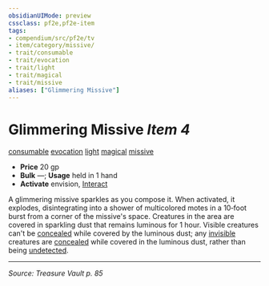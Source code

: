 ```yaml
---
obsidianUIMode: preview
cssclass: pf2e,pf2e-item
tags:
- compendium/src/pf2e/tv
- item/category/missive/
- trait/consumable
- trait/evocation
- trait/light
- trait/magical
- trait/missive
aliases: ["Glimmering Missive"]
---
```

# Glimmering Missive *Item 4*  
[consumable](rules/traits/consumable.md "Consumable Item Trait")  [evocation](rules/traits/evocation.md "Evocation School Trait")  [light](rules/traits/light.md "Light Effect Trait")  [magical](rules/traits/magical.md "Magical Item Trait")  [missive](rules/traits/missive-tv.md "Missive Item Trait")  

- **Price** 20 gp
- **Bulk** —; **Usage** held in 1 hand
- **Activate** envision, [Interact](rules/actions/interact.md)

A glimmering missive sparkles as you compose it. When activated, it explodes, disintegrating into a shower of multicolored motes in a 10‑foot burst from a corner of the missive's space. Creatures in the area are covered in sparkling dust that remains luminous for 1 hour. Visible creatures can't be [concealed](rules/conditions.md#Concealed) while covered by the luminous dust; any [invisible](rules/conditions.md#Invisible) creatures are [concealed](rules/conditions.md#Concealed) while covered in the luminous dust, rather than being [undetected](rules/conditions.md#Undetected).


---
*Source: Treasure Vault p. 85*